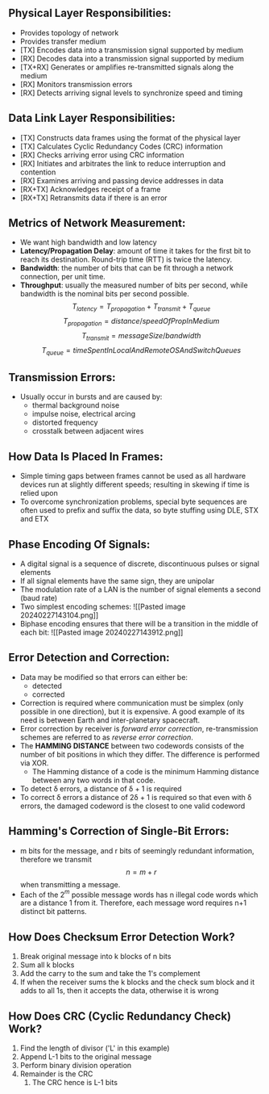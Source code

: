 ## Physical Layer Responsibilities:
- Provides topology of network
- Provides transfer medium
- \[TX] Encodes data into a transmission signal supported by medium
- \[RX] Decodes data into a transmission signal supported by medium
- \[TX+RX] Generates or amplifies re-transmitted signals along the medium
- \[RX] Monitors transmission errors
- \[RX] Detects arriving signal levels to synchronize speed and timing

## Data Link Layer Responsibilities:
- \[TX] Constructs data frames using the format of the physical layer
- \[TX] Calculates Cyclic Redundancy Codes (CRC) information
- \[RX] Checks arriving error using CRC information 
- \[RX] Initiates and arbitrates the link to reduce interruption and contention
- \[RX] Examines arriving and passing device addresses in data
- \[RX+TX] Acknowledges receipt of a frame
- \[RX+TX] Retransmits data if there is an error

## Metrics of Network Measurement:
- We want high bandwidth and low latency
- **Latency/Propagation Delay**: amount of time it takes for the first bit to reach its destination. Round-trip time (RTT) is twice the latency. 
- **Bandwidth**: the number of bits that can be fit through a network connection, per unit time.
- **Throughput**: usually the measured number of bits per second, while bandwidth is the nominal bits per second possible. 
$$
T_{latency} = T_{propagation} + T_{transmit} + T_{queue}
$$
$$
T_{propagation} = distance/speedOfPropInMedium
$$
$$
T_{transmit} = messageSize/bandwidth
$$
$$
T_{queue} = timeSpentInLocalAndRemoteOSAndSwitchQueues
$$

## Transmission Errors:
- Usually occur in bursts and are caused by:
	- thermal background noise
	- impulse noise, electrical arcing
	- distorted frequency
	- crosstalk between adjacent wires

## How Data Is Placed In Frames:
- Simple timing gaps between frames cannot be used as all hardware devices run at slightly different speeds; resulting in skewing if time is relied upon
- To overcome synchronization problems, special byte sequences are often used to prefix and suffix the data, so byte stuffing using DLE, STX and ETX

## Phase Encoding Of Signals:
- A digital signal is a sequence of discrete, discontinuous pulses or signal elements
- If all signal elements have the same sign, they are unipolar
- The modulation rate of a LAN is the number of signal elements a second (baud rate)
- Two simplest encoding schemes:
![[Pasted image 20240227143104.png]]
- Biphase encoding ensures that there will be a transition in the middle of each bit:
![[Pasted image 20240227143912.png]]

## Error Detection and Correction:
- Data may be modified so that errors can either be:
	- detected
	- corrected
- Correction is required where communication must be simplex (only possible in one direction), but it is expensive. A good example of its need is between Earth and inter-planetary spacecraft. 
- Error correction by receiver is *forward error correction*, re-transmission schemes are referred to as *reverse error correction*.
- The **HAMMING DISTANCE** between two codewords consists of the number of bit positions in which they differ. The difference is performed via XOR.
	- The Hamming distance of a code is the minimum Hamming distance between any two words in that code. 
- To detect δ errors, a distance of δ + 1 is required
- To correct δ errors a distance of 2δ + 1 is required so that even with δ errors, the damaged codeword is the closest to one valid codeword

## Hamming's Correction of Single-Bit Errors:
- m bits for the message, and r bits of seemingly redundant information, therefore we transmit $$ n=m+r $$ when transmitting a message.
- Each of the 2$^m$ possible message words has n illegal code words which are a distance 1 from it. Therefore, each message word requires n+1 distinct bit patterns. 

## How Does Checksum Error Detection Work?
1. Break original message into k blocks of n bits
2. Sum all k blocks
3. Add the carry to the sum and take the 1's complement
4. If when the receiver sums the k blocks and the check sum block and it adds to all 1s, then it accepts the data, otherwise it is wrong

## How Does CRC (Cyclic Redundancy Check) Work?
1. Find the length of divisor ('L' in this example)
2. Append L-1 bits to the original message
3. Perform binary division operation
4. Remainder is the CRC
	1. The CRC hence is L-1 bits